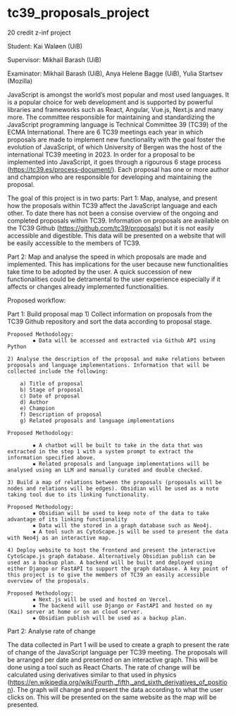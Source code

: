 # tc39_proposals_project

20 credit z-inf project

Student: Kai Waløen (UiB)

Supervisor: Mikhail Barash (UiB)

Examinator: Mikhail Barash (UiB), Anya Helene Bagge (UiB), Yulia Startsev (Mozilla)

JavaScript is amongst the world’s most popular and most used languages. It is a popular choice for web development and is supported by powerful libraries and frameworks such as React, Angular, Vue.js, Next.js and many more. The committee responsible for maintaining and standardizing the JavaScript programming language is Technical Committee 39 (TC39) of the ECMA International. There are 6 TC39 meetings each year in which proposals are made to implement new functionality with the goal foster the evolution of JavaScript, of which University of Bergen was the host of the international TC39 meeting in 2023. In order for a proposal to be implemented into JavaScript, it goes through a rigourous 6 stage process (https://tc39.es/process-document/). Each proposal has one or more author and champion who are responsible for developing and maintaining the proposal.

The goal of this project is in two parts:
Part 1: Map, analyse, and present how the proposals within TC39 affect the JavaScript language and each other. To date there has not been a consise overview of the ongoing and completed proposals within TC39. Information on proposals are available on the TC39 Github (https://github.com/tc39/proposals) but it is not easily accessible and digestible. This data will be presented on a website that will be easily accessible to the members of TC39. 

Part 2: Map and analyse the speed in which proposals are made and implemented. This has implications for the user because new functionalities take time to be adopted by the user. A quick succession of new functionalities could be detramental to the user experience especially if it affects or changes already implemented functionalities.

Proposed workflow:

Part 1: Build proposal map
    1) Collect information on proposals from the TC39 Github repository and sort the data according to proposal stage.

	Proposed Methodology: 
            ▪ Data will be accessed and extracted via Github API using Python

    2) Analyse the description of the proposal and make relations between proposals and language implementations. Information that will be collected include the following:

        a) Title of proposal
        b) Stage of proposal
        c) Date of proposal
        d) Author
        e) Champion
        f) Description of proposal
        g) Related proposals and language implementations

	Proposed Methodology:

            ▪ A chatbot will be built to take in the data that was extracted in the step 1 with a system prompt to extract the information specified above. 
            ▪ Related proposals and language implementations will be analysed using an LLM and manually curated and double checked. 
              
    3) Build a map of relations between the proposals (proposals will be nodes and relations will be edges). Obsidian will be used as a note taking tool due to its linking functionality. 

	Proposed Methodology:
            ▪ Obsidian will be used to keep note of the data to take advantage of its linking functionality
            ▪ Data will the stored in a graph database such as Neo4j.
            ▪ A tool such as CytoScape.js will be used to present the data with Neo4j as an interactive map.

    4) Deploy website to host the frontend and present the interactive CytoScape.js graph database. Alternatively Obsidian publish can be used as a backup plan. A backend will be built and deployed using either Django or FastAPI to support the graph database. A key point of this project is to give the members of TC39 an easily accessible overview of the proposals.

	Proposed Methodology:
            ▪ Next.js will be used and hosted on Vercel.
            ▪ The backend will use Django or FastAPI and hosted on my (Kai) server at home or on an cloud server.
            ▪ Obsidian publish will be used as a backup plan.


Part 2: Analyse rate of change 

The data collected in Part 1 will be used to create a graph to present the rate of change of the JavaScript language per TC39 meeting. The proposals will be arranged per date and presented on an interactive graph. This will be done using a tool such as React Charts. The rate of change will be calculated using derivatives similar to that used in physics (https://en.wikipedia.org/wiki/Fourth,_fifth,_and_sixth_derivatives_of_position). The graph will change and present the data according to what the user clicks on. This will be presented on the same website as the map will be presented.

